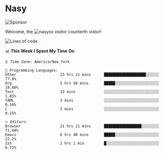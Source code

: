 # Nasy

<!--
<p align="center">
<img height="200" src="https://github-readme-stats.vercel.app/api?username=nasyxx&count_private=true&show_icons=true&theme=dracula&include_all_commits=true"/>
<img height="200" src="https://github-readme-stats.vercel.app/api/top-langs/?username=nasyxx&theme=dracula&hide=html,jupyter+notebook&count_private=true&show_icons=true"/>
</p>

  
----------------
-->

![Sponsor](https://img.shields.io/static/v1.svg?label=Sponsor&message=%E2%9D%A4&logo=GitHub&style=flat&color=pink)
 
Welcome, the ![nasyxx visitor counter](https://count.getloli.com/get/@nasyxx?theme=rule34)th vistor!
 
<!--START_SECTION:waka-->
![Lines of code](https://img.shields.io/badge/From%20Hello%20World%20I%27ve%20Written-600047%20lines%20of%20code-blue)

📊 **This Week I Spent My Time On** 

```text
⌚︎ Time Zone: America/New_York

💬 Programming Languages: 
Other                    23 hrs 22 mins      ███████████████████░░░░░░   77.8% 
Org                      5 hrs 58 mins       █████░░░░░░░░░░░░░░░░░░░░   19.86% 
Text                     33 mins             ░░░░░░░░░░░░░░░░░░░░░░░░░   1.85% 
YAML                     3 mins              ░░░░░░░░░░░░░░░░░░░░░░░░░   0.18% 
C                        2 mins              ░░░░░░░░░░░░░░░░░░░░░░░░░   0.15%

🔥 Editors: 
Browser                  21 hrs 21 mins      █████████████████░░░░░░░░   71.08% 
Emacs                    6 hrs 40 mins       █████░░░░░░░░░░░░░░░░░░░░   22.2% 
Zsh                      2 hrs 1 min         █░░░░░░░░░░░░░░░░░░░░░░░░   6.72%

```


<!--END_SECTION:waka-->

<!-- ![visitors](https://visitor-badge.laobi.icu/badge?page_id=nasyxx.nasyxx) -->
